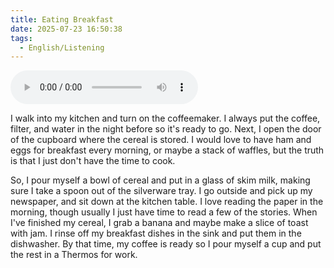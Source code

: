 ```yaml
---
title: Eating Breakfast
date: 2025-07-23 16:50:38
tags:
  - English/Listening
---
```

<audio controls src="https://cx-onedrive.pages.dev/api/raw?path=/Polyglot/ESLPod/004-eating-breakfast.mp3"></audio>

I walk into my kitchen and turn on the coffeemaker. I always put the coffee, filter, and water in the night before so it's ready to go. Next, I open the door of the cupboard where the cereal is stored. I would love to have ham and eggs for breakfast every morning, or maybe a stack of waffles, but the truth is that I just don't have the time to cook.

So, I pour myself a bowl of cereal and put in a glass of skim milk, making sure I take a spoon out of the silverware tray. I go outside and pick up my newspaper, and sit down at the kitchen table. I love reading the paper in the morning, though usually I just have time to read a few of the stories. When I've finished my cereal, I grab a banana and maybe make a slice of toast with jam. I rinse off my breakfast dishes in the sink and put them in the dishwasher. By that time, my coffee is ready so I pour myself a cup and put the rest in a Thermos for work.
